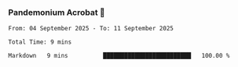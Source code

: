 ### Pandemonium Acrobat 🤸

<!--START_SECTION:waka-->

```all_time
From: 04 September 2025 - To: 11 September 2025

Total Time: 9 mins

Markdown   9 mins          █████████████████████████   100.00 %
```

<!--END_SECTION:waka-->
